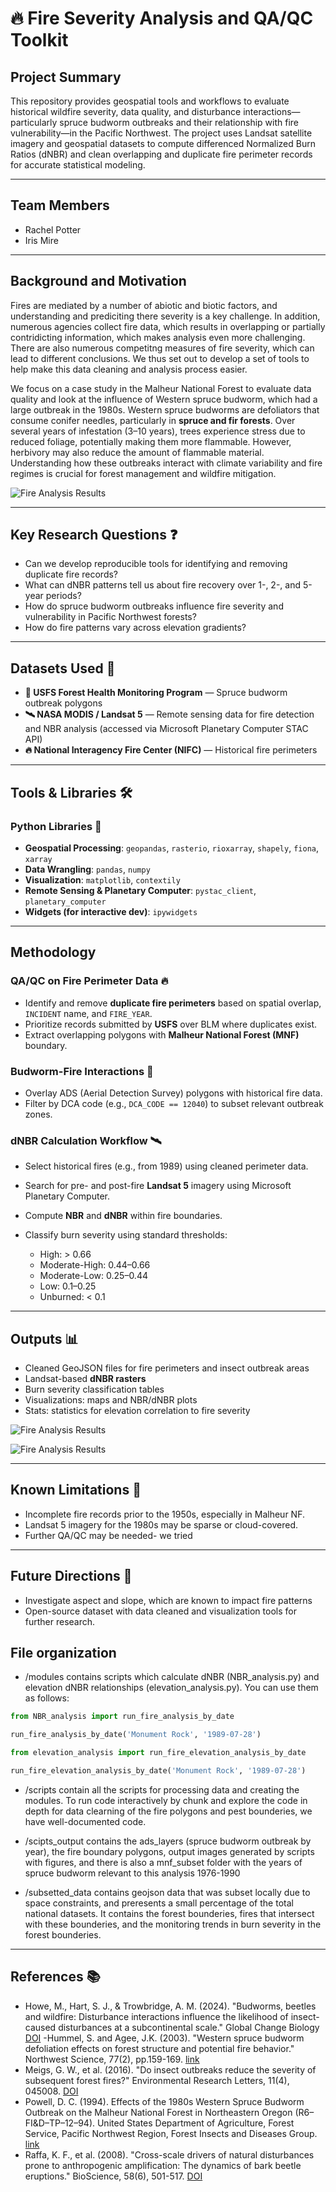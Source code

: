 # 🔥 Fire Severity Analysis and QA/QC Toolkit

## Project Summary

This repository provides geospatial tools and workflows to evaluate historical wildfire severity, data quality, and disturbance interactions—particularly spruce budworm outbreaks and their relationship with fire vulnerability—in the Pacific Northwest. The project uses Landsat satellite imagery and geospatial datasets to compute differenced Normalized Burn Ratios (dNBR) and clean overlapping and duplicate fire perimeter records for accurate statistical modeling.


---

## Team Members

* Rachel Potter
* Iris Mire

---

## **Background and Motivation**

Fires are mediated by a number of abiotic and biotic factors, and understanding and prediciting there severity is a key challenge. In addition, numerous agencies collect fire data, which results in overlapping or partially contridicting information, which makes analysis even more challenging. There are also numerous competitng measures of fire severity, which can lead to different conclusions. We thus set out to develop a set of tools to help make this data cleaning and analysis process easier.

We focus on a case study in the Malheur National Forest to evaluate data quality and look at the influence of Western spruce budworm, which had a large outbreak in the 1980s. Western spruce budworms are defoliators that consume conifer needles, particularly in **spruce and fir forests**. Over several years of infestation (3–10 years), trees experience stress due to reduced foliage, potentially making them more flammable. However, herbivory may also reduce the amount of flammable material. Understanding how these outbreaks interact with climate variability and fire regimes is crucial for forest management and wildfire mitigation.

![Fire Analysis Results](script_outputs/images/fire_malheur.png)

---

## Key Research Questions ❓

* Can we develop reproducible tools for identifying and removing duplicate fire records?
* What can dNBR patterns tell us about fire recovery over 1-, 2-, and 5-year periods?
* How do spruce budworm outbreaks influence fire severity and vulnerability in Pacific Northwest forests?
* How do fire patterns vary across elevation gradients?


---

## Datasets Used 📂

* **🌲 USFS Forest Health Monitoring Program** — Spruce budworm outbreak polygons
* **🛰️ NASA MODIS / Landsat 5** — Remote sensing data for fire detection and NBR analysis (accessed via Microsoft Planetary Computer STAC API)
* **🔥 National Interagency Fire Center (NIFC)** — Historical fire perimeters

---

## Tools & Libraries 🛠️

### Python Libraries 🐍

* **Geospatial Processing**: `geopandas`, `rasterio`, `rioxarray`, `shapely`, `fiona`, `xarray`
* **Data Wrangling**: `pandas`, `numpy`
* **Visualization**: `matplotlib`, `contextily`
* **Remote Sensing & Planetary Computer**: `pystac_client`, `planetary_computer`
* **Widgets (for interactive dev)**: `ipywidgets`

---

## Methodology

### QA/QC on Fire Perimeter Data 🔥

* Identify and remove **duplicate fire perimeters** based on spatial overlap, `INCIDENT` name, and `FIRE_YEAR`.
* Prioritize records submitted by **USFS** over BLM where duplicates exist.
* Extract overlapping polygons with **Malheur National Forest (MNF)** boundary.

### Budworm-Fire Interactions 🐛

* Overlay ADS (Aerial Detection Survey) polygons with historical fire data.
* Filter by DCA code (e.g., `DCA_CODE == 12040`) to subset relevant outbreak zones.

### dNBR Calculation Workflow 🛰️

* Select historical fires (e.g., from 1989) using cleaned perimeter data.
* Search for pre- and post-fire **Landsat 5** imagery using Microsoft Planetary Computer.
* Compute **NBR** and **dNBR** within fire boundaries.
* Classify burn severity using standard thresholds:

  * High: > 0.66
  * Moderate-High: 0.44–0.66
  * Moderate-Low: 0.25–0.44
  * Low: 0.1–0.25
  * Unburned: < 0.1

---

## Outputs 📊

* Cleaned GeoJSON files for fire perimeters and insect outbreak areas
* Landsat-based **dNBR rasters**
* Burn severity classification tables
* Visualizations: maps and NBR/dNBR plots
* Stats: statistics for elevation correlation to fire severity


![Fire Analysis Results](script_outputs/images/glacier_fire_NBR_1989.png)

![Fire Analysis Results](script_outputs/images/pine_springs_1990_08_06_elevation.png)

---

## Known Limitations 👀

* Incomplete fire records prior to the 1950s, especially in Malheur NF.
* Landsat 5 imagery for the 1980s may be sparse or cloud-covered.
* Further QA/QC may be needed- we tried

---

## Future Directions 📗

* Investigate aspect and slope, which are known to impact fire patterns
* Open-source dataset with data cleaned and visualization tools for further research.

## File organization

* /modules contains scripts which calculate dNBR (NBR_analysis.py) and elevation dNBR relationships (elevation_analysis.py). You can use them as follows:

```python
from NBR_analysis import run_fire_analysis_by_date

run_fire_analysis_by_date('Monument Rock', '1989-07-28')
```

```python
from elevation_analysis import run_fire_elevation_analysis_by_date

run_fire_elevation_analysis_by_date('Monument Rock', '1989-07-28')
```
* /scripts contain all the scripts for processing data and creating the modules. To run code interactively by chunk and explore the code in depth for data clearning of the fire polygons and pest bounderies, we have well-documented code.

* /scipts_output contains the ads_layers (spruce budworm outbreak by year), the fire boundary polygons, output images generated by scripts with figures, and there is also a mnf_subset folder with the years of spruce budworm relevant to this analysis 1976-1990

* /subsetted_data contains geojson data that was subset locally due to space constraints, and preresents a small percentage of the total national datasets. It contains the forest bounderies, fires that intersect with these bounderies, and the monitoring trends in burn severity in the forest bounderies.

---

## **References 📚**

- Howe, M., Hart, S. J., & Trowbridge, A. M. (2024). "Budworms, beetles and wildfire: Disturbance interactions influence the likelihood of insect-caused disturbances at a subcontinental scale." Global Change Biology [DOI](https://besjournals.onlinelibrary.wiley.com/doi/10.1111/1365-2745.14408)
-Hummel, S. and Agee, J.K. (2003). "Western spruce budworm defoliation effects on forest structure and potential fire behavior." Northwest Science, 77(2), pp.159-169. [link](https://www.fs.usda.gov/pnw/pubs/journals/pnw_2003_hummel001.pdf)
- Meigs, G. W., et al. (2016). "Do insect outbreaks reduce the severity of subsequent forest fires?" Environmental Research Letters, 11(4), 045008. [DOI](https://doi.org/10.1088/1748-9326/11/4/045008)
- Powell, D. C. (1994). Effects of the 1980s Western Spruce Budworm Outbreak on the Malheur National Forest in Northeastern Oregon (R6–FI&D–TP–12–94). United States Department of Agriculture, Forest Service, Pacific Northwest Region, Forest Insects and Diseases Group. [link](https://osu-wams-blogs-uploads.s3.amazonaws.com/blogs.dir/3942/files/2020/10/1994-Powell-Malheur-SpruceBudWorm_stelprdb5358589.pdf)
- Raffa, K. F., et al. (2008). "Cross-scale drivers of natural disturbances prone to anthropogenic amplification: The dynamics of bark beetle eruptions." BioScience, 58(6), 501-517. [DOI](https://doi.org/10.1641/B580607)
